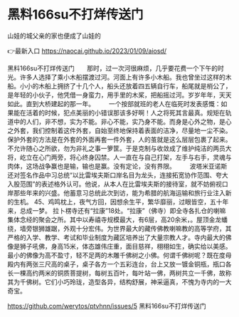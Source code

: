 # 黑料166su不打烊传送门
山娃的城父亲的家也便成了山娃的

👉最新入口 https://naocai.github.io/2023/01/09/aiosd/

黑料166su不打烊传送门　　那时，过一次河很麻烦，几乎要花费一个下午的时光。许多人选择了乘小木船摆渡过河。河面上有许多小木船。我也曾坐过这样的木船。小小的木船上拥挤了十几个人，船头还放着四五辆自行车，船尾就是梢公了，是年轻的小伙子，他凭借一身蛮力，用手里的木桨，把船摇过河。岁岁年年，天天如此。直到大桥建起的那一年。
　　一个按部就班的老人在临死时发表感慨：如果能在活着的时候，犯点美丽的小错误那该多好啊！人之将死其言最真。规矩在轨道中的人们，非不想，实为不能。非心不能，实乃身不能。而身是心外之物，是心之外套，我们控制着这件外套，自始至终地保持着表面的洁净，尽量地一尘不染。保护外套的方法是在外套的外面再套一件外套，人的茧就是这么层层包裹了起来。不允许随心之所欲，勿为非礼之事一箩筐。于是克制与收敛成了维护纯洁的两员大将，屹立在心门两旁，将心终身囚禁。人一直在与自己打架，左手与右手，灵魂与肉体，这场战争赢也是输，输也是赢。没有定论，没有界限。
　　波塔米亚诺斯还对签名作品中习总统“以比雷埃夫斯口岸名目为龙头，连接拓宽协作范围、夸大入股范围”的表述格外认可。他说，从本人在比雷埃夫斯的接待室，就不妨俯视口岸那些年来的兴盛。他蓄意习总统此次到访，能为希腊的航海运输和旅行业注入新的生机。
	45、鸡鸣枕上，夜气方回，因想余生平，繁华靡丽，过眼皆空，五十年来，总成一梦。
拉卜楞寺还有“拉康”18处。“拉康”（佛寺）即全寺各扎仓的喇嘛集体念经的聚会之所。其中以寿禧寺规模最大，有6层，高20余米，。屋顶金龙蟠绕，墙旁银狮雄踞，外观十分宏伟。为世界最大的藏传佛教喇嘛教的高等学府，其严格的入学、教学、考试和毕业制度为藏区培养出了大量宗教人才。寺内最大的佛像是狮子吼佛，身高15米，体态雄伟庄重，面目慈祥，栩栩如生，确实给以美感。最小的佛像为高不盈寸，轻不足两的木雕千佛树之小佛。何谓千佛树呢？既在度母殿内有两张三尺高的桌子，桌子各方一个五彩连台，台上又放一镀金铜瓶，瓶口各长一棵高约两米的铜质菩提树，每树五百叶，每叶站一佛，两树共立一千佛，故称其为千佛树。它们小巧玲珑，造型各异，结构舒展，神采逼真，不愧为寺内的一大奇宝。

https://github.com/werytos/ptvhnn/issues/5
黑料166su不打烊传送门
